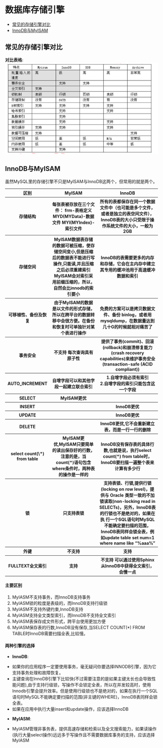 # 数据库存储引擎  
* [常见的存储引擎对比](#1)  
* [InnoDB与MyISAM](#2)

<h2 id="1">常见的存储引擎对比</h2>  

__对比表格__:
![](picture/数据库存储引擎.png)  

<h2 id="2">InnoDB与MyISAM</h2>  
虽然MySQL里的存储引擎不只是MyISAM与InnoDB这两个，但常用的就是两个。  

<table style="font-size:14px">
	<tr>
    	<th>区别</th>
    	<th>MyISAM</th>
        <th>InnoDB</th>
    </tr>
	<tr>	
    	<th>存储结构</th>
        <th>每张表被存放在三个文件：  
    	frm-表格定义  
    	MYD(MYData)-数据文件  
    	MYI(MYIndex)-索引文件</th>
        <th>所有的表都保存在同一个数据文件中（也可能是多个文件，或者是独立的表空间文件），InnoDB表的大小只受限于操作系统文件的大小，一般为2GB</th>
    </tr>
    <tr>
    	<th>存储空间</th>
        <th>MyISAM数据表存储的数据可被压缩，使存储空间变小,但是压缩后的数据表不能进行写操作,只能读,并且压缩之后必须重建索引<br>
        MyISAM会对索引采用前缀压缩的，所以，自然会比innodb的索引要小</th>
        <th>InnoDB的表需要更多的内存和存储，它会在主内存中建立其专用的缓冲池用于高速缓冲数据和索引</th>
    </tr>
    <tr>
    	<th>可移植性、备份及恢复</th>
    	<th>由于MyISAM的数据是以文件的形式存储，所以在跨平台的数据转移中会很方便。在备份和恢复时可单独针对某个表进行操作</th>
    	<th>免费的方案可以是拷贝数据文件、备份 binlog，或者用 mysqldump，在数据量达到几十G的时候就相对痛苦了</th>
    </tr>
    <tr>
    	<th>事务安全</th>
        <th>不支持 每次查询具有原子性</th>
        <th>提供了事务(commit)、回滚(rollback)和崩溃修复能力(crash recovery capabilities)来维护事务安全(transaction-safe (ACID compliant))</th>
    </tr>
    <tr>
    	<th>AUTO_INCREMENT</th>
        <th>自增字段可以和其他字段一起建立联合索引</th>
        <th>1.自增字段必须有索引<br>2.自增字段的索引只能包含这一个字段</th>
    </tr>
    <tr>
    	<th>SELECT</th>
        <th>MyISAM更优</th>
        <th></th>
    </tr>
    <tr>
    	<th>INSERT</th>
        <th></th>
        <th>InnoDB更优</th>
    </tr>
    <tr>
    	<th>UPDATE</th>
        <th></th>
        <th>InnoDB更优</th>
    </tr>
    <tr>
    	<th>DELETE</th>
        <th></th>
        <th>InnoDB更优,它不会重新建立表，而是一行一行的删除</th>
    </tr>
    <tr>
    	<th>select count(\*) from table</th>
        <th>MyISAM更优,MyISAM只要简单的读出保存好的行数，注意的是，当count(*)语句包含 where条件时，两种表的操作是一样的</th>
        <th>InnoDB没有保存表的具体行数,也就是说，执行select count(*) from table时，InnoDB要扫描一遍整个表来计算有多少行</th>
    </tr>
    <tr>
    	<th>锁</th>
    	<th>只支持表锁</th>
        <th>支持表锁、行锁,提供行锁(locking on row level)，提供与 Oracle 类型一致的不加锁读取(non-locking read in
SELECTs)，另外，InnoDB表的行锁也不是绝对的，如果在执 行一个SQL语句时MySQL不能确定要扫描的范围，InnoDB表同样会锁全表，例如update table set num=1 where name like “%aaa%”</th>
    </tr>
    <tr>
    	<th>外键</th>
    	<th>不支持</th>
    	<th>支持</th>
    </tr>
     <tr>
    	<th>FULLTEXT全文索引</th>
    	<th>支持</th>
    	<th>不支持 可以通过使用Sphinx从InnoDB中获得全文索引，会慢一点</th>
    </tr>
</table>

#### 主要区别  
1. MyIASM不支持事务，而InnoDB支持事务
2. MyIASM锁的粒度是表级的，而InnoDB支持行级锁
3. MyIASM不支持外键约束,InnoDB支持
3. MyIASM支持全文类型索引，而InnoDB不支持全文索引
4. MyIASM表保存成文件形式，跨平台使用更加方便
5. MyIASM保存表的行数,InnoDB没有保存,当SELECT COUNT(*) FROM TABLE时InnoDB需要扫描全表,比较慢。

#### 两种引擎的选择
- __InnoDB__:  
 * 如果你的应用程序一定要使用事务，毫无疑问你要选择INNODB引擎，因为它支持事务处理和故障恢复。
 * 主键查询在InnoDB引擎下比较快(不过需要注意的是如果主键太长也会导致性能问题),由于支持行级锁，写操作不会锁定全表，所以在并发较高时，使用Innodb引擎会提升效率。但是使用行级锁也不是绝对的，如果在执行一个SQL语句时MySQL不能确定要扫描的范围(非主键的WHERE)，InnoDB表同样会锁全表。  
 * 如果在应用中执行大量insert和update操作，应该选择InnoDB 
- __MyIASM__:  
 * MyIASM管理非事务表，提供高速存储和检索以及全文搜索能力，如果读操作(执行大量select操作)远远多于写操作且不需要数据库事务的支持，应该选择MyIASM


